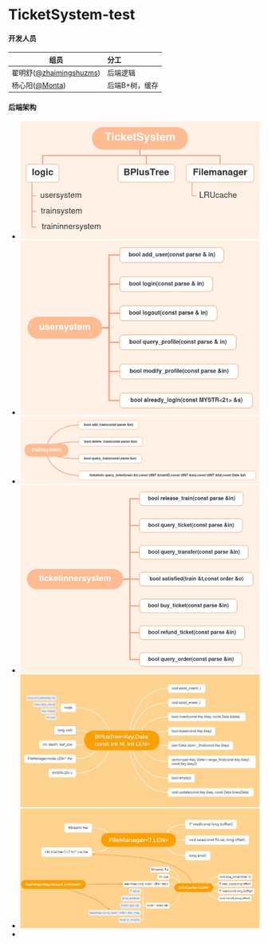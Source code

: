 # TicketSystem-test
#### 开发人员

| 组员                                                         | 分工           |
| ------------------------------------------------------------ | :------------- |
| 翟明舒([@zhaimingshuzms](https://github.com/zhaimingshuzms)) | 后端逻辑       |
| 杨心阳([@Monta](https://github.com/Montayang))               | 后端B+树，缓存 |

#### 后端架构

- ![TicketSystem](doc/TicketSystem.png)
- ![usersystem](doc/usersystem.png)
- ![trainsystem](doc/trainsystem.png)
- ![ticketinnersystem](doc/ticketinnersystem.png)![BPlusTree](doc/BPlusTree.jpg)
- ![FileManager](doc/FileManager.jpg)
- 